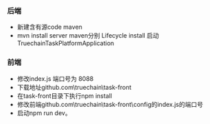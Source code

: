 ### 后端
- 新建含有源code maven 
- mvn install 
 server  maven分别   Lifecycle install 
 启动   TruechainTaskPlatformApplication
 
 ### 前端
 - 修改index.js 端口号为  8088
 - 下载地址github.com\truechain\task-front
 - 在task-front目录下执行npm install
 - 修改前端github.com\truechain\task-front\config的index.js的端口号
 - 启动npm run dev。
